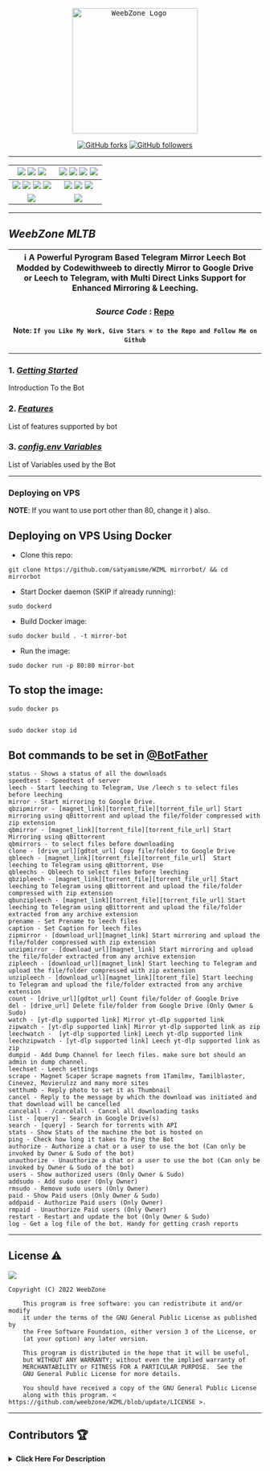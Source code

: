 <p align="center">
    <a href="https://github.com/satyamisme/WZML">
        <kbd>
            <img width="250" src="https://telegra.ph/file/496644cbabaeb916e3616.png" alt="WeebZone Logo">
        </kbd>
    </a>
</p>

<p align="center">
<div align=center>

[![GitHub forks](https://img.shields.io/github/forks/weebzone/WZML?style=social)](https://github.com/weebzone/WZML/fork)
[![GitHub followers](https://img.shields.io/github/followers/weebzone?style=social&label=weebzone%20Followers)](https://github.com/weebzone)

----

[![](https://img.shields.io/github/repo-size/weebzone/WZML?color=green&label=Repo%20Size&labelColor=292c3b)](#) [![](https://img.shields.io/github/commit-activity/m/weebzone/WZML?logo=github&labelColor=292c3b&label=Github%20Commits)](#) [![](https://img.shields.io/github/license/weebzone/WZML?style=flat&label=License&labelColor=292c3b)](#)|[![](https://img.shields.io/github/issues-raw/weebzone/WZML?style=flat&label=Open%20Issues&labelColor=292c3b)](#) [![](https://img.shields.io/github/issues-closed-raw/weebzone/WZML?style=flat&label=Closed%20Issues&labelColor=292c3b)](#) [![](https://img.shields.io/github/issues-pr-raw/weebzone/WZML?style=flat&label=Open%20Pull%20Requests&labelColor=292c3b)](#) [![](https://img.shields.io/github/issues-pr-closed-raw/weebzone/WZML?style=flat&label=Closed%20Pull%20Requests&labelColor=292c3b)](#)
:---:|:---:|
[![](https://img.shields.io/github/languages/count/weebzone/WZML?style=flat&label=Total%20Languages&labelColor=292c3b&color=blueviolet)](#) [![](https://img.shields.io/github/languages/top/weebzone/WZML?style=flat&logo=python&labelColor=292c3b)](#) [![](https://img.shields.io/github/last-commit/weebzone/WZML?style=flat&label=Last%20Commit&labelColor=292c3b&color=important)](#) [![](https://badgen.net/github/branches/weebzone/WZML?label=Total%20Branches&labelColor=292c3b)](#)|[![](https://img.shields.io/github/forks/weebzone/WZML?style=flat&logo=github&label=Forks&labelColor=292c3b&color=critical)](#) [![](https://img.shields.io/github/stars/weebzone/WZML?style=flat&logo=github&label=Stars&labelColor=292c3b&color=yellow)](#) [![](https://badgen.net/docker/pulls/codewithweeb/weebzone?icon=docker&label=Pulls&labelColor=292c3b&color=blue)](#)
[![](https://img.shields.io/badge/Telegram%20Channel-Join-9cf?style=for-the-badge&logo=telegram&logoColor=blue&style=flat&labelColor=292c3b)](https://t.me/WeebZone_updates) |[![](https://img.shields.io/badge/Support%20Group-Join-9cf?style=for-the-badge&logo=telegram&logoColor=blue&style=flat&labelColor=292c3b)](https://t.me/WeebZ) |

</div>

----

## ***WeebZone MLTB***

<div align=center>

ℹ️ A Powerful Pyrogram Based Telegram Mirror Leech Bot Modded by Codewithweeb to directly Mirror to Google Drive or Leech to Telegram, with Multi Direct Links Support for Enhanced Mirroring & Leeching.|
---|
    
### ***Source Code*** : [Repo](https://github.com/satyamisme/WZML)

#### Note: `If you Like My Work, Give Stars ⭐ to the Repo and Follow Me on Github`
    
----
</div>
</p>

### 1. [***Getting Started***](https://github.com/satyamisme/WZML/wiki/Getting-Started)
Introduction To the Bot

### 2. [***Features***](https://github.com/satyamisme/WZML/wiki/Features)
List of features supported by bot

### 3. [***config.env Variables***](https://github.com/satyamisme/WZML/wiki/Setting-up-the-config.env-file)
List of Variables used by the Bot



---
### Deploying on VPS
**NOTE**: If you want to use port other than 80, change it ) also.

## Deploying on VPS Using Docker
- Clone this repo:
```
git clone https://github.com/satyamisme/WZML mirrorbot/ && cd mirrorbot
```
- Start Docker daemon (SKIP if already running):
```
sudo dockerd
```
- Build Docker image:
```
sudo docker build . -t mirror-bot
```
- Run the image:
```
sudo docker run -p 80:80 mirror-bot
```


## To stop the image:
```
sudo docker ps
```
##
```
sudo docker stop id
```

## Bot commands to be set in [@BotFather](https://t.me/BotFather)

```
status - Shows a status of all the downloads
speedtest - Speedtest of server
leech - Start leeching to Telegram, Use /leech s to select files before leeching
mirror - Start mirroring to Google Drive.
qbzipmirror - [magnet_link][torrent_file][torrent_file_url] Start mirroring using qBittorrent and upload the file/folder compressed with zip extension
qbmirror - [magnet_link][torrent_file][torrent_file_url] Start Mirroring using qBittorrent
qbmirrors - to select files before downloading
clone - [drive_url][gdtot_url] Copy file/folder to Google Drive
qbleech - [magnet_link][torrent_file][torrent_file_url]  Start leeching to Telegram using qBittorrent, Use 
qbleechs - Qbleech to select files before leeching
qbzipleech - [magnet_link][torrent_file][torrent_file_url] Start leeching to Telegram using qBittorrent and upload the file/folder compressed with zip extension
qbunzipleech - [magnet_link][torrent_file][torrent_file_url] Start leeching to Telegram using qBittorrent and upload the file/folder extracted from any archive extension
prename - Set Prename to leech files
caption - Set Caption for leech files
zipmirror - [download_url][magnet_link] Start mirroring and upload the file/folder compressed with zip extension
unzipmirror - [download_url][magnet_link] Start mirroring and upload the file/folder extracted from any archive extension
zipleech - [download_url][magnet_link] Start leeching to Telegram and upload the file/folder compressed with zip extension
unzipleech - [download_url][magnet_link][torent_file] Start leeching to Telegram and upload the file/folder extracted from any archive extension
count - [drive_url][gdtot_url] Count file/folder of Google Drive
del - [drive_url] Delete file/folder from Google Drive (Only Owner & Sudo)
watch - [yt-dlp supported link] Mirror yt-dlp supported link 
zipwatch - [yt-dlp supported link] Mirror yt-dlp supported link as zip
leechwatch -  [yt-dlp supported link] Leech yt-dlp supported link
leechzipwatch - [yt-dlp supported link] Leech yt-dlp supported link as zip
dumpid - Add Dump Channel for leech files. make sure bot should an admin in dump channel.
leechset - Leech settings
scrape - Magnet Scaper Scrape magnets from 1Tamilmv, Tamilblaster, Cinevez, Movierulzz and many more sites
setthumb - Reply photo to set it as Thumbnail
cancel - Reply to the message by which the download was initiated and that download will be cancelled
cancelall - /cancelall - Cancel all downloading tasks
list - [query] - Search in Google Drive(s)
search - [query] - Search for torrents with API
stats - Show Stats of the machine the bot is hosted on
ping - Check how long it takes to Ping the Bot
authorize - Authorize a chat or a user to use the bot (Can only be invoked by Owner & Sudo of the bot)
unauthorize - Unauthorize a chat or a user to use the bot (Can only be invoked by Owner & Sudo of the bot)
users - Show authorized users (Only Owner & Sudo)
addsudo - Add sudo user (Only Owner)
rmsudo - Remove sudo users (Only Owner)
paid - Show Paid users (Only Owner & Sudo)
addpaid - Authorize Paid users (Only Owner)
rmpaid - Unauthorize Paid users (Only Owner)
restart - Restart and update the bot (Only Owner & Sudo)
log - Get a log file of the bot. Handy for getting crash reports
```
------


## License ⚠️

[![](https://www.gnu.org/graphics/gplv3-with-text-136x68.png)](https://www.gnu.org/licenses/gpl-3.0.html)

```text
Copyright (C) 2022 WeebZone

    This program is free software: you can redistribute it and/or modify
    it under the terms of the GNU General Public License as published by
    the Free Software Foundation, either version 3 of the License, or
    (at your option) any later version.

    This program is distributed in the hope that it will be useful,
    but WITHOUT ANY WARRANTY; without even the implied warranty of
    MERCHANTABILITY or FITNESS FOR A PARTICULAR PURPOSE.  See the
    GNU General Public License for more details.

    You should have received a copy of the GNU General Public License
    along with this program. < https://github.com/weebzone/WZML/blob/update/LICENSE >.
```

---

## Contributors 🏆
<details>
    <summary><b>Click Here For Description</b></summary>

|![](https://avatars.githubusercontent.com/u/113664541)|![](https://avatars.githubusercontent.com/u/77075674)|![](https://avatars.githubusercontent.com/u/94453305)|![](https://avatars.githubusercontent.com/u/56303690)|![](https://avatars.githubusercontent.com/u/91935990)|![](https://avatars.githubusercontent.com/u/80155750)|
|---|---|---|---|---|---|
|[`CodeWithWeeb`](https://github.com/weebzone)|[`Anasty17`](https://github.com/anasty17)|[`Ajay Choudhary`](https://github.com/ajay0916) |[`Arshsisodiya`](https://github.com/arshsisodiya/helios-mirror) |[`ToxyTech`](https://github.com/dipeshpatil123)|[`MysterySD`](https://github.com/5MysterySD)|
| `me` add modules and fixes & many more|Base Repo|For suggestion & fixing| For there BOT_PM and LOG feature| For Task Limit| For Help and PIXIBAY Support|

</details>
